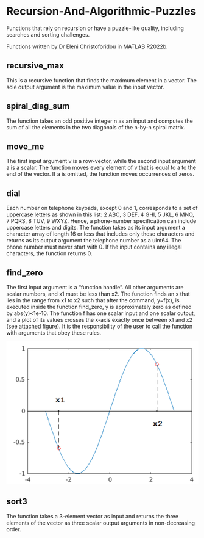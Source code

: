 # Recursion-And-Algorithmic-Puzzles
Functions that rely on recursion or have a puzzle-like quality, including searches and sorting challenges.

Functions written by Dr Eleni Christoforidou in MATLAB R2022b.

## recursive_max

This is a recursive function that finds the maximum element in a vector. The sole output argument is the maximum value in the input vector.

## spiral_diag_sum

The function takes an odd positive integer n as an input and computes the sum of all the elements in the two diagonals of the n-by-n spiral matrix.

## move_me

The first input argument v is a row-vector, while the second input argument a is a scalar. The function moves every element of v that is equal to a to the end of the vector. If a is omitted, the function moves occurrences of zeros.

## dial

Each number on telephone keypads, except 0 and 1, corresponds to a set of uppercase letters as shown in this list: 2 ABC, 3 DEF, 4 GHI, 5 JKL, 6 MNO, 7 PQRS, 8 TUV, 9 WXYZ. Hence, a phone-number specification can include uppercase letters and digits. The function takes as its input argument a character array of length 16 or less that includes only these characters and returns as its output argument the telephone number as a uint64. The phone number must never start with 0. If the input contains any illegal characters, the function returns 0.

## find_zero

The first input argument is a “function handle”. All other arguments are scalar numbers, and x1 must be less than x2. The function finds an x that lies in the range from x1 to x2 such that after the command, y=f(x), is executed inside the function find_zero, y is approximately zero as defined by abs(y)<1e-10. The function f has one scalar input and one scalar output, and a plot of its values crosses the x-axis exactly once between x1 and x2 (see attached figure). It is the responsibility of the user to call the function with arguments that obey these rules.

![image](https://github.com/eleni-chr/Recursion-And-Algorithmic-Puzzles/blob/master/figure_find_zero.png)

## sort3

The function takes a 3-element vector as input and returns the three elements of the vector as three scalar output arguments in non-decreasing order.
